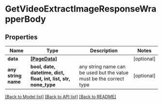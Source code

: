 # GetVideoExtractImageResponseWrapperBody


## Properties
Name | Type | Description | Notes
------------ | ------------- | ------------- | -------------
**data** | [**[PageData]**](PageData.md) |  | [optional] 
**any string name** | **bool, date, datetime, dict, float, int, list, str, none_type** | any string name can be used but the value must be the correct type | [optional]

[[Back to Model list]](../README.md#documentation-for-models) [[Back to API list]](../README.md#documentation-for-api-endpoints) [[Back to README]](../README.md)


